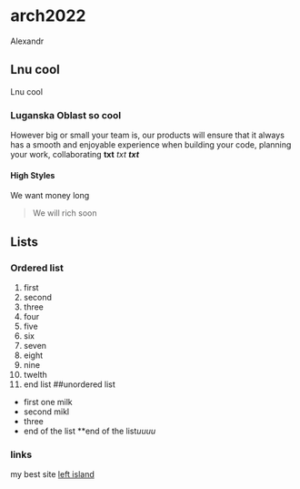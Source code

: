 # arch2022
Alexandr 
## Lnu cool
Lnu cool
### Luganska Oblast so cool
However big or small your team is, our products will ensure that it always has a smooth and enjoyable experience when
building your code, planning your work, collaborating
**txt**
*txt*
***txt***
#### High Styles

We want money long 
>We will rich soon

## Lists
### Ordered list
1. first
2. second
3. three
4. four
5. five
6. six
7. seven
8. eight
9. nine
10. twelth
11. end list
##unordered list
- first one milk 
- second mikl
- three 
- end of the list 
**end of the list*uuuu*
### links
my best site [left island]([http://lb.ua](https://www.youtube.com/))


